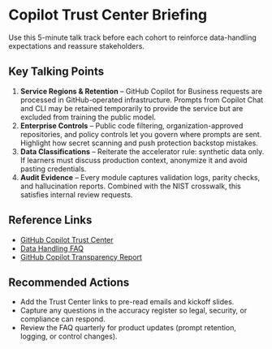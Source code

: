 # Copilot Trust Center Briefing

Use this 5-minute talk track before each cohort to reinforce data-handling expectations and reassure stakeholders.

## Key Talking Points
1. **Service Regions & Retention** – GitHub Copilot for Business requests are processed in GitHub-operated infrastructure. Prompts from Copilot Chat and CLI may be retained temporarily to provide the service but are excluded from training the public model.
2. **Enterprise Controls** – Public code filtering, organization-approved repositories, and policy controls let you govern where prompts are sent. Highlight how secret scanning and push protection backstop mistakes.
3. **Data Classifications** – Reiterate the accelerator rule: synthetic data only. If learners must discuss production context, anonymize it and avoid pasting credentials.
4. **Audit Evidence** – Every module captures validation logs, parity checks, and hallucination reports. Combined with the NIST crosswalk, this satisfies internal review requests.

## Reference Links
- [GitHub Copilot Trust Center](https://copilot.github.trust.page/)
- [Data Handling FAQ](https://docs.github.com/copilot/about-github-copilot/about-github-copilot-privacy)
- [GitHub Copilot Transparency Report](https://github.blog/changelog/2023-12-07-copilot-transparency-report/)

## Recommended Actions
- Add the Trust Center links to pre-read emails and kickoff slides.
- Capture any questions in the accuracy register so legal, security, or compliance can respond.
- Review the FAQ quarterly for product updates (prompt retention, logging, or control changes).
